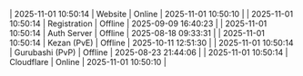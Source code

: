 | 2025-11-01 10:50:14 | Website | Online | 2025-11-01 10:50:10 |
| 2025-11-01 10:50:14 | Registration | Offline | 2025-09-09 16:40:23 |
| 2025-11-01 10:50:14 | Auth Server | Offline | 2025-08-18 09:33:31 |
| 2025-11-01 10:50:14 | Kezan (PvE) | Offline | 2025-10-11 12:51:30 |
| 2025-11-01 10:50:14 | Gurubashi (PvP) | Offline | 2025-08-23 21:44:06 |
| 2025-11-01 10:50:14 | Cloudflare | Online | 2025-11-01 10:50:10 |

